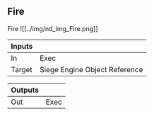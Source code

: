## Fire
Fire
![[../img/nd_img_Fire.png]]

|Inputs||
|--|--|
| In | Exec |
| Target | Siege Engine Object Reference |

|Outputs||
|--|--|
| Out | Exec |
